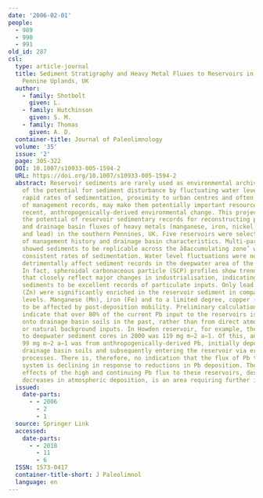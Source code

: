 ```yaml
---
date: '2006-02-01'
people:
  - 989
  - 990
  - 991
old_id: 287
csl:
  type: article-journal
  title: Sediment Stratigraphy and Heavy Metal Fluxes to Reservoirs in the Southern
    Pennine Uplands, UK
  author:
    - family: Shotbolt
      given: L.
    - family: Hutchinson
      given: S. M.
    - family: Thomas
      given: A. D.
  container-title: Journal of Paleolimnology
  volume: '35'
  issue: '2'
  page: 305-322
  DOI: 10.1007/s10933-005-1594-2
  URL: https://doi.org/10.1007/s10933-005-1594-2
  abstract: Reservoir sediments are rarely used as environmental archives because
    of the potential for sediment disturbance by fluctuating water levels. However,
    rapid rates of sedimentation, proximity to urban centres and often the existence
    of management records, may make them potentially important resources for reconstructing
    recent, anthropogenically-derived environmental change. This project assesses
    the potential of reservoir sedimentary records for reconstructing past atmospheric
    and drainage basin fluxes of heavy metals (manganese, iron, nickel, copper, zinc
    and lead) in the southern Pennines, UK. Five reservoirs were selected on the basis
    of management history and drainage basin characteristics. Multi-parameter analysis
    showed sediments to be replicable across the ȁ8accumulating zone’ with reasonably
    consistent rates of sedimentation. Water level fluctuations were not found to
    detrimentally affect sediment records in the deepwater area of the reservoirs.
    In fact, spheroidal carbonaceous particle (SCP) profiles show trends in inputs
    that closely reflect major changes in industrialisation, indicating the reservoir
    sediments to be excellent records of particulate inputs. Only lead (Pb) and zinc
    (Zn) were significantly enriched in the reservoir sediment in comparison to background
    levels. Manganese (Mn), iron (Fe) and to a limited degree, copper (Cu), appeared
    to be affected by post-deposition mobility. Preliminary calculations of Pb fluxes
    indicate that over 80% of the current Pb input to the reservoirs is from Pb deposited
    onto drainage basin soils in the past, rather than from direct atmospheric deposition
    or natural background inputs. In Howden reservoir, for example, the total Pb flux
    to deepwater sediment cores in 2000 was 119 mg m−2 a−1. Of this, an estimated
    99 mg m−2 a−1 was from anthropogenically-derived Pb, initially deposited onto
    drainage basin soils and subsequently entering the reservoir via erosion and leaching
    processes. There is, therefore, no indication that the flux of Pb to the aquatic
    system is declining in response to reductions in Pb deposition. The ecotoxicological
    effects of the high and continuing Pb flux to these reservoirs, despite recent
    decreases in atmospheric deposition, is an area requiring further investigation.
  issued:
    date-parts:
      - - 2006
        - 2
        - 1
  source: Springer Link
  accessed:
    date-parts:
      - - 2018
        - 11
        - 6
  ISSN: 1573-0417
  container-title-short: J Paleolimnol
  language: en
---
```

